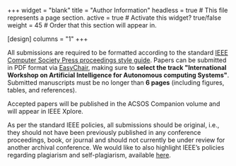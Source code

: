 +++
widget = "blank" 
title = "Author Information"
headless = true  # This file represents a page section.
active = true  # Activate this widget? true/false
weight = 45  # Order that this section will appear in.

[design]
columns = "1"
+++

All submissions are required to be formatted according to the standard 
[IEEE Computer Society Press proceedings style guide](https://www.ieee.org/conferences/publishing/templates.html).
Papers can be submitted in PDF format via [EasyChair](https://easychair.org/conferences/?conf=acsos2024),
making sure to **select the track "International Workshop on Artificial Intelligence for Autonomous computing Systems"**.
Submitted manuscripts must be no longer than **6 pages** (including figures, tables, and
references). 

Accepted papers will be published in the ACSOS Companion volume and will appear
in
IEEE Xplore.

As per the standard IEEE policies, all submissions should be original, i.e., they should not have been previously published in any conference proceedings, book, or journal and should not currently be under review for another archival conference. We would like to also highlight IEEE’s policies regarding plagiarism and self-plagiarism, available
[here](https://www.ieee.org/publications/rights/plagiarism/id-plagiarism.html).






